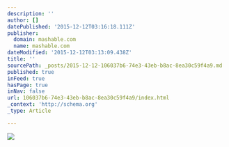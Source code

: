 ```yaml
---
description: ''
author: []
datePublished: '2015-12-12T03:16:18.111Z'
publisher:
  domain: mashable.com
  name: mashable.com
dateModified: '2015-12-12T03:13:09.438Z'
title: ''
sourcePath: _posts/2015-12-12-106037b6-74e3-43eb-b8ac-8ea30c59f4a9.md
published: true
inFeed: true
hasPage: true
inNav: false
url: 106037b6-74e3-43eb-b8ac-8ea30c59f4a9/index.html
_context: 'http://schema.org'
_type: Article

---
```

![](http://rack.0.mshcdn.com/media/ZgkyMDEzLzA4LzIzLzUwL0pEMjE0MjI2NDB4LjBmYTMxLmpwZwpwCXRodW1iCTEyMDB4OTYwMD4/26d24519/f98/JD21422-640x422.jpg)